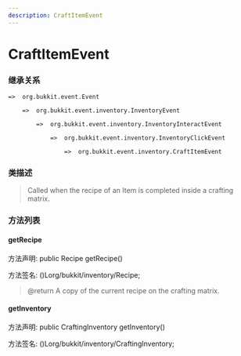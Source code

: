 ```yaml
---
description: CraftItemEvent
---
```


# CraftItemEvent

### 继承关系

    =>  org.bukkit.event.Event

        =>  org.bukkit.event.inventory.InventoryEvent

            =>  org.bukkit.event.inventory.InventoryInteractEvent

                =>  org.bukkit.event.inventory.InventoryClickEvent

                    =>  org.bukkit.event.inventory.CraftItemEvent

### 类描述

> Called when the recipe of an Item is completed inside a crafting matrix.

### 方法列表

#### getRecipe

方法声明: public Recipe getRecipe()

方法签名: ()Lorg/bukkit/inventory/Recipe;

> @return A copy of the current recipe on the crafting matrix.

#### getInventory

方法声明: public CraftingInventory getInventory()

方法签名: ()Lorg/bukkit/inventory/CraftingInventory;